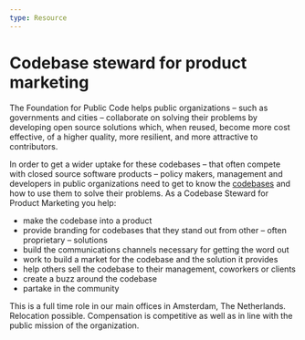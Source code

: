 ```yaml
---
type: Resource
---
```


# Codebase steward for product marketing

The Foundation for Public Code helps public organizations – such as governments and cities – collaborate on solving their problems by developing open source solutions which, when reused, become more cost effective, of a higher quality, more resilient, and more attractive to contributors.

In order to get a wider uptake for these codebases – that often compete with closed source software products – policy makers, management and developers in public organizations need to get to know the [codebases](../glossary/codebase-definition.md) and how to use them to solve their problems.
As a Codebase Steward for Product Marketing you help:

* make the codebase into a product
* provide branding for codebases that they stand out from other – often proprietary – solutions
* build the communications channels necessary for getting the word out
* work to build a market for the codebase and the solution it provides
* help others sell the codebase to their management, coworkers or clients
* create a buzz around the codebase
* partake in the community

This is a full time role in our main offices in Amsterdam, The Netherlands. Relocation possible. Compensation is competitive as well as in line with the public mission of the organization.
